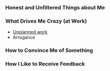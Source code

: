### Honest and Unfiltered Things about Me

### What Drives Me Crazy (at Work)

* [Unplanned work](https://hackernoon.com/the-damaging-effects-of-unplanned-work-e28623e06657)
* Arrogance

### How to Convince Me of Something

### How I Like to Receive Feedback
